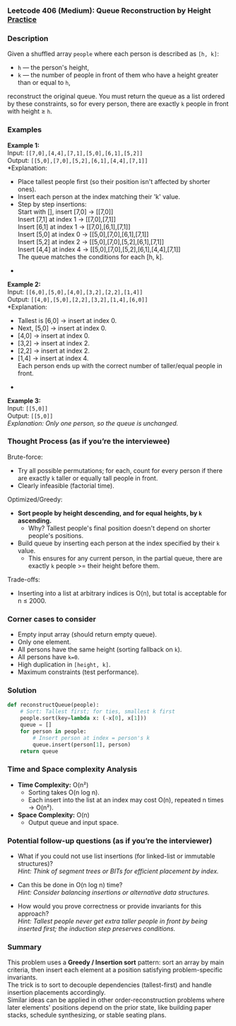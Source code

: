 ### Leetcode 406 (Medium): Queue Reconstruction by Height [Practice](https://leetcode.com/problems/queue-reconstruction-by-height)

### Description  
Given a shuffled array `people` where each person is described as `[h, k]`:
- `h` — the person's height,
- `k` — the number of people in front of them who have a height greater than or equal to `h`,

reconstruct the original queue. You must return the queue as a list ordered by these constraints, so for every person, there are exactly `k` people in front with height ≥ `h`.

### Examples  

**Example 1:**  
Input: `[[7,0],[4,4],[7,1],[5,0],[6,1],[5,2]]`  
Output: `[[5,0],[7,0],[5,2],[6,1],[4,4],[7,1]]`  
*Explanation:  
- Place tallest people first (so their position isn't affected by shorter ones).
- Insert each person at the index matching their 'k' value.
- Step by step insertions:  
  Start with [], insert [7,0] → [[7,0]]  
  Insert [7,1] at index 1 → [[7,0],[7,1]]  
  Insert [6,1] at index 1 → [[7,0],[6,1],[7,1]]  
  Insert [5,0] at index 0 → [[5,0],[7,0],[6,1],[7,1]]  
  Insert [5,2] at index 2 → [[5,0],[7,0],[5,2],[6,1],[7,1]]  
  Insert [4,4] at index 4 → [[5,0],[7,0],[5,2],[6,1],[4,4],[7,1]]  
  The queue matches the conditions for each [h, k].  
*

**Example 2:**  
Input: `[[6,0],[5,0],[4,0],[3,2],[2,2],[1,4]]`  
Output: `[[4,0],[5,0],[2,2],[3,2],[1,4],[6,0]]`  
*Explanation:  
- Tallest is [6,0] → insert at index 0.  
- Next, [5,0] → insert at index 0.  
- [4,0] → insert at index 0.  
- [3,2] → insert at index 2.  
- [2,2] → insert at index 2.  
- [1,4] → insert at index 4.  
  Each person ends up with the correct number of taller/equal people in front.  
*

**Example 3:**  
Input: `[[5,0]]`  
Output: `[[5,0]]`  
*Explanation: Only one person, so the queue is unchanged.*

### Thought Process (as if you’re the interviewee)  
Brute-force:  
- Try all possible permutations; for each, count for every person if there are exactly `k` taller or equally tall people in front.  
- Clearly infeasible (factorial time).

Optimized/Greedy:  
- **Sort people by height descending, and for equal heights, by `k` ascending.**
  - Why? Tallest people's final position doesn't depend on shorter people's positions.
- Build queue by inserting each person at the index specified by their `k` value.
  - This ensures for any current person, in the partial queue, there are exactly `k` people >= their height before them.

Trade-offs:
- Inserting into a list at arbitrary indices is O(n), but total is acceptable for n ≤ 2000.

### Corner cases to consider  
- Empty input array (should return empty queue).
- Only one element.
- All persons have the same height (sorting fallback on `k`).
- All persons have `k=0`.
- High duplication in `[height, k]`.
- Maximum constraints (test performance).

### Solution

```python
def reconstructQueue(people):
    # Sort: Tallest first; for ties, smallest k first
    people.sort(key=lambda x: (-x[0], x[1]))
    queue = []
    for person in people:
        # Insert person at index = person's k
        queue.insert(person[1], person)
    return queue
```

### Time and Space complexity Analysis  

- **Time Complexity:** O(n²)  
  - Sorting takes O(n log n).
  - Each insert into the list at an index may cost O(n), repeated n times → O(n²).
- **Space Complexity:** O(n)  
  - Output queue and input space.

### Potential follow-up questions (as if you’re the interviewer)  

- What if you could not use list insertions (for linked-list or immutable structures)?  
  *Hint: Think of segment trees or BITs for efficient placement by index.*

- Can this be done in O(n log n) time?  
  *Hint: Consider balancing insertions or alternative data structures.*

- How would you prove correctness or provide invariants for this approach?  
  *Hint: Tallest people never get extra taller people in front by being inserted first; the induction step preserves conditions.*

### Summary
This problem uses a **Greedy / Insertion sort** pattern: sort an array by main criteria, then insert each element at a position satisfying problem-specific invariants.  
The trick is to sort to decouple dependencies (tallest-first) and handle insertion placements accordingly.  
Similar ideas can be applied in other order-reconstruction problems where later elements' positions depend on the prior state, like building paper stacks, schedule synthesizing, or stable seating plans.